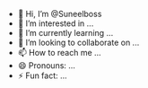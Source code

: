 - 👋 Hi, I’m @Suneelboss
- 👀 I’m interested in ...
- 🌱 I’m currently learning ...
- 💞️ I’m looking to collaborate on ...
- 📫 How to reach me ...
- 😄 Pronouns: ...
- ⚡ Fun fact: ...

<!---
Suneelboss/Suneelboss is a ✨ special ✨ repository because its `README.md` (this file) appears on your GitHub profile.
You can click the Preview link to take a look at your changes.
--->
